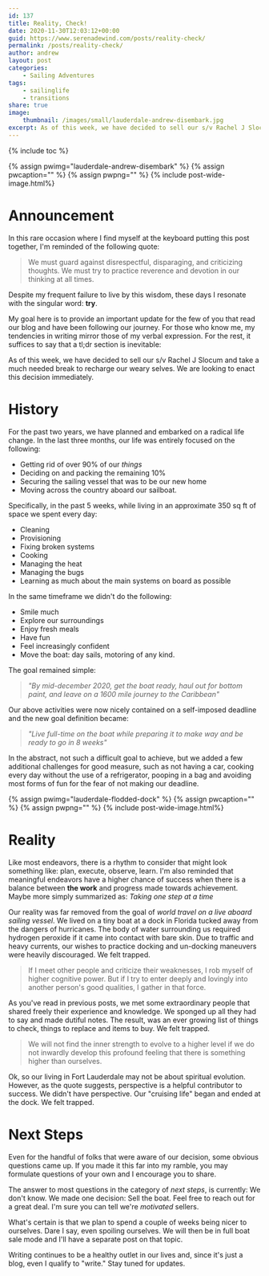 ```yaml
---
id: 137
title: Reality, Check!
date: 2020-11-30T12:03:12+00:00
guid: https://www.serenadewind.com/posts/reality-check/
permalink: /posts/reality-check/
author: andrew
layout: post
categories:
    - Sailing Adventures
tags:
    - sailinglife
    - transitions
share: true
image:
    thumbnail: /images/small/lauderdale-andrew-disembark.jpg
excerpt: As of this week, we have decided to sell our s/v Rachel J Slocum and take a much needed break to recharge our weary selves.  We are looking to enact this decision immediately.
---
```

{% include toc %}

{% assign pwimg="lauderdale-andrew-disembark" %}
{% assign pwcaption="" %}
{% assign pwpng="" %}
{% include post-wide-image.html%}
# Announcement

In this rare occasion where I find myself at the keyboard putting this post together, I'm reminded of the following quote:

> We must guard against disrespectful, disparaging, and criticizing thoughts. We must try to practice reverence and devotion in our thinking at all times.  

Despite my frequent failure to live by this wisdom, these days I resonate with the singular word: **try**.

My goal here is to provide an important update for the few of you that read our blog and have been following our journey.  For those who know me, my tendencies in writing mirror those of my verbal expression.  For the rest, it suffices to say that a tl;dr section is inevitable:

As of this week, we have decided to sell our s/v Rachel J Slocum and take a much needed break to recharge our weary selves.  We are looking to enact this decision immediately. 

# History
For the past two years, we have planned and embarked on a radical life change.  In the last three months, our life was entirely focused on the following:

- Getting rid of over 90% of our *things*
- Deciding on and packing the remaining 10%
- Securing the sailing vessel that was to be our new home
- Moving across the country aboard our sailboat.

Specifically, in the past 5 weeks, while living in an approximate 350 sq ft of space we spent every day:

- Cleaning
- Provisioning
- Fixing broken systems
- Cooking
- Managing the heat
- Managing the bugs
- Learning as much about the main systems on board as possible

In the same timeframe we didn't do the following:
- Smile much
- Explore our surroundings
- Enjoy fresh meals
- Have fun
- Feel increasingly confident
- Move the boat: day sails, motoring of any kind. 

The goal remained simple: 
> *"By mid-december 2020, get the boat ready, haul out for bottom paint, and leave on a 1600 mile journey to the Caribbean"* 

Our above activities were now nicely contained on a self-imposed deadline and the new goal definition became:
>*"Live full-time on the boat while preparing it to make way and be ready to go in 8 weeks"*

In the abstract, not such a difficult goal to achieve, but we added a few additional challenges for good measure, such as not having a car, cooking every day without the use of a refrigerator, pooping in a bag and avoiding most forms of fun for the fear of not making our deadline. 

{% assign pwimg="lauderdale-flodded-dock" %}
{% assign pwcaption="" %}
{% assign pwpng="" %}
{% include post-wide-image.html%}

# Reality

Like most endeavors, there is a rhythm to consider that might look something like: plan, execute, observe, learn.  I'm also reminded that meaningful endeavors have a higher chance of success when there is a balance between **the work** and progress made towards achievement.  Maybe more simply summarized as: *Taking one step at a time*

Our reality was far removed from the goal of *world travel on a live aboard sailing vessel*. We lived on a tiny boat at a dock in Florida tucked away from the dangers of hurricanes. The body of water surrounding us required hydrogen peroxide if it came into contact with bare skin. Due to traffic and heavy currents, our wishes to practice docking and un-docking maneuvers were heavily discouraged.  We felt trapped.  

> If I meet other people and criticize their weaknesses, I rob myself of higher cognitive power. But if I try to enter deeply and lovingly into another person's good qualities, I gather in that force.  

As you've read in previous posts, we met some extraordinary people that shared freely their experience and knowledge.  We sponged up all they had to say and made dutiful notes. The result, was an ever growing list of things to check, things to replace and items to buy.  We felt trapped. 

> We will not find the inner strength to evolve to a higher level if we do not inwardly develop this profound feeling that there is something higher than ourselves.  

Ok, so our living in Fort Lauderdale may not be about spiritual evolution. However, as the quote suggests, perspective is a helpful contributor to success. We didn't have perspective.  Our "cruising life" began and ended at the dock.  We felt trapped. 

# Next Steps

Even for the handful of folks that were aware of our decision, some obvious questions came up.  If you made it this far into my ramble, you may formulate questions of your own and I encourage you to share.

The answer to most questions in the category of *next steps*, is currently: We don't know. We made one decision: Sell the boat.  Feel free to reach out for a great deal.  I'm sure you can tell we're *motivated* sellers. 

What's certain is that we plan to spend a couple of weeks being nicer to ourselves. Dare I say, even spoiling ourselves. We will then be in full boat sale mode and I'll have a separate post on that topic. 

Writing continues to be a healthy outlet in our lives and, since it's just a blog, even I qualify to "write."  Stay tuned for updates.  
